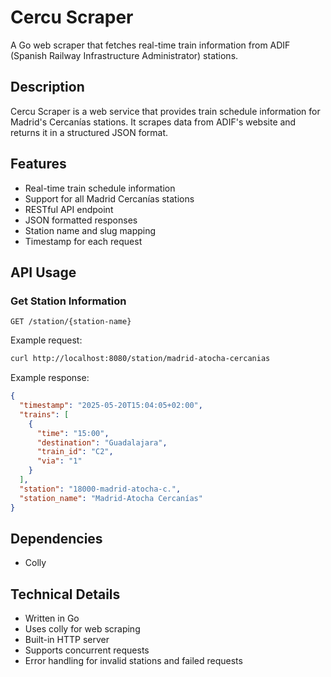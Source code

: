# Cercu Scraper

A Go web scraper that fetches real-time train information from ADIF (Spanish Railway Infrastructure Administrator) stations.

## Description

Cercu Scraper is a web service that provides train schedule information for Madrid's Cercanías stations. It scrapes data from ADIF's website and returns it in a structured JSON format.

## Features

- Real-time train schedule information
- Support for all Madrid Cercanías stations
- RESTful API endpoint
- JSON formatted responses
- Station name and slug mapping
- Timestamp for each request

## API Usage

### Get Station Information

```http
GET /station/{station-name}
```

Example request:

```bash
curl http://localhost:8080/station/madrid-atocha-cercanias
```

Example response:

```json
{
  "timestamp": "2025-05-20T15:04:05+02:00",
  "trains": [
    {
      "time": "15:00",
      "destination": "Guadalajara",
      "train_id": "C2",
      "via": "1"
    }
  ],
  "station": "18000-madrid-atocha-c.",
  "station_name": "Madrid-Atocha Cercanías"
}
```

## Dependencies

- Colly

## Technical Details

- Written in Go
- Uses colly for web scraping
- Built-in HTTP server
- Supports concurrent requests
- Error handling for invalid stations and failed requests

